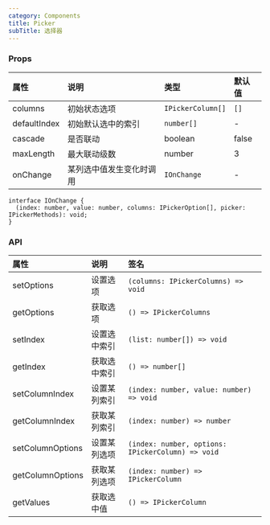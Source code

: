 ```yaml
---
category: Components
title: Picker
subTitle: 选择器
---
```


### Props

| 属性 | 说明 | 类型 | 默认值 |
| :-  | :- | :- | :- |
| columns | 初始状态选项 | `IPickerColumn[]` | `[]` |
| defaultIndex | 初始默认选中的索引 | `number[]` | - |
| cascade | 是否联动 | boolean | false |
| maxLength | 最大联动级数 | number | 3 |
| onChange | 某列选中值发生变化时调用 | `IOnChange` | - |

```tsx
interface IOnChange {
  (index: number, value: number, columns: IPickerOption[], picker: IPickerMethods): void;
}
```

### API

| 属性 | 说明 | 签名 |
| :-  | :- | :- |
| setOptions | 设置选项 | `(columns: IPickerColumns) => void` |
| getOptions | 获取选项 | `() => IPickerColumns` |
| setIndex | 设置选中索引 | `(list: number[]) => void` |
| getIndex | 获取选中索引 | `() => number[]` |
| setColumnIndex | 设置某列索引 | `(index: number, value: number) => void` |
| getColumnIndex | 获取某列索引 | `(index: number) => number` |
| setColumnOptions | 设置某列选项 | `(index: number, options: IPickerColumn) => void` |
| getColumnOptions | 获取某列选项 | `(index: number) => IPickerColumn` |
| getValues | 获取选中值 | `() => IPickerColumn` |